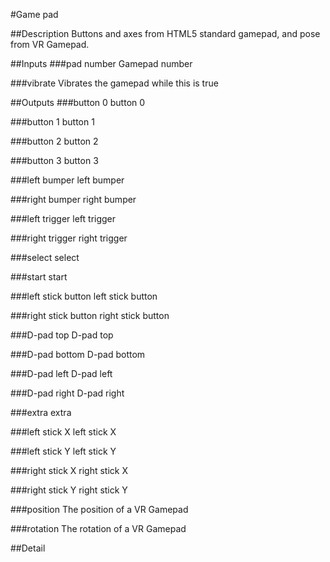 #Game pad

##Description
Buttons and axes from HTML5 standard gamepad, and pose from VR Gamepad.

##Inputs
###pad number
Gamepad number

###vibrate
Vibrates the gamepad while this is true

##Outputs
###button 0
button 0

###button 1
button 1

###button 2
button 2

###button 3
button 3

###left bumper
left bumper

###right bumper
right bumper

###left trigger
left trigger

###right trigger
right trigger

###select
select

###start
start

###left stick button
left stick button

###right stick button
right stick button

###D-pad top
D-pad top

###D-pad bottom
D-pad bottom

###D-pad left
D-pad left

###D-pad right
D-pad right

###extra
extra

###left stick X
left stick X

###left stick Y
left stick Y

###right stick X
right stick X

###right stick Y
right stick Y

###position
The position of a VR Gamepad

###rotation
The rotation of a VR Gamepad

##Detail

